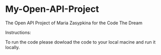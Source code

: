 # My-Open-API-Project

The Open API Project of Maria Zasypkina for the Code The Dream

Instructions:

To run the code please dowload the code to your local macine and run it locally.
